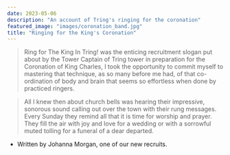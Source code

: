 ```yaml
---
date: 2023-05-06
description: "An account of Tring's ringing for the coronation"
featured_image: "images/coronation_band.jpg"
title: "Ringing for the King's Coronation"
---
```


> Ring for The King In Tring! was the enticing recruitment slogan put about by the Tower Captain of Tring tower in preparation for the Coronation of King Charles, I took the opportunity to commit myself to mastering that technique, as  so many before me had, of that co-ordination of body and brain that seems so effortless when done by practiced ringers.

> All I knew then about church bells was hearing their impressive, sonorous sound calling out over the town with their rung messages. Every Sunday they remind all that it is time for worship and prayer. They fill the air with joy and love for a wedding or with a sorrowful muted tolling for a funeral of a dear departed.
- Written by Johanna Morgan, one of our new recruits.
